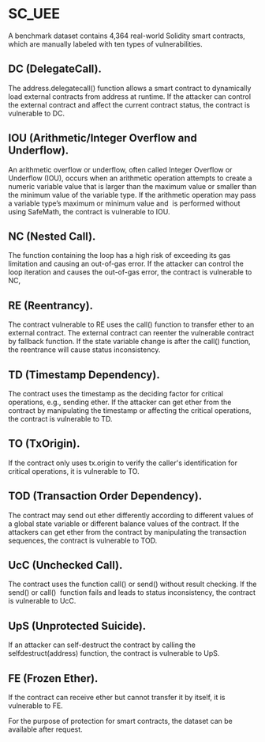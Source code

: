 # SC_UEE
A benchmark dataset contains 4,364 real-world Solidity smart contracts, which are manually labeled with ten types of vulnerabilities.

## DC (DelegateCall).
The address.delegatecall() function allows a smart contract to dynamically load external contracts from address at runtime. If the attacker can control the external contract and affect the current contract status, the contract is vulnerable to DC.

## IOU (Arithmetic/Integer Overflow and Underflow).
An arithmetic overflow or underflow, often called Integer Overflow or Underflow (IOU), occurs when an arithmetic operation attempts to create a numeric variable value that is larger than the maximum value or smaller than the minimum value of the variable type. If the arithmetic operation may pass a variable type’s maximum or minimum value and  is performed without using SafeMath, the contract is vulnerable to IOU.

## NC (Nested Call).
The function containing the loop has a high risk of exceeding its gas limitation and causing an out-of-gas error. If the attacker can control the loop iteration and causes the out-of-gas error, the contract is vulnerable to NC, 

## RE (Reentrancy).
The contract vulnerable to RE uses the call() function to transfer ether to an external contract. The external contract can reenter the vulnerable contract by fallback function. If the state variable change is after the call() function, the reentrance will cause status inconsistency. 

## TD (Timestamp Dependency).
The contract uses the timestamp as the deciding factor for critical operations, e.g., sending ether. If the attacker can get ether from the contract by manipulating the timestamp or affecting the critical operations, the contract is vulnerable to TD.

## TO (TxOrigin).
If the contract only uses tx.origin to verify the caller's identification for critical operations, it is vulnerable to TO.

## TOD (Transaction Order Dependency).
The contract may send out ether differently according to different values of a global state variable or different balance values of the contract. If the attackers can get ether from the contract by manipulating the transaction sequences, the contract is vulnerable to TOD.

## UcC (Unchecked Call).
The contract uses the function call() or send() without result checking. If the send() or call()  function fails and leads to status inconsistency, the contract is vulnerable to UcC.

## UpS (Unprotected Suicide).
If an attacker can self-destruct the contract by calling the selfdestruct(address) function, the contract is vulnerable to UpS. 

## FE (Frozen Ether).
If the contract can receive ether but cannot transfer it by itself, it is vulnerable to FE. 


For the purpose of protection for smart contracts, the dataset can be available after request.
